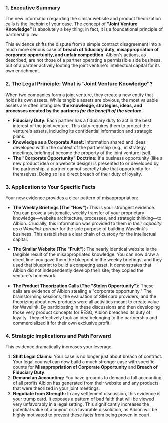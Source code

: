 ### **1. Executive Summary**

The new information regarding the similar website and product theorization calls is the linchpin of your case. The concept of **"Joint Venture Knowledge"** is absolutely a key thing; in fact, it is a foundational principle of partnership law.

This evidence shifts the dispute from a simple contract disagreement into a much more serious case of **breach of fiduciary duty, misappropriation of corporate opportunity, and unfair competition**. Albion's actions, as described, are not those of a partner operating a permissible side business, but of a partner actively looting the joint venture's intellectual capital for its own enrichment.

### **2. The Legal Principle: What is "Joint Venture Knowledge"?**

When two companies form a joint venture, they create a new entity that holds its own assets. While tangible assets are obvious, the most valuable assets are often intangible: **the knowledge, strategies, ideas, and processes created by the partners *for the benefit of the venture*.**

*   **Fiduciary Duty:** Each partner has a fiduciary duty to act in the best interest of the joint venture. This duty requires them to protect the venture's assets, including its confidential information and strategic plans.
*   **Knowledge as a Corporate Asset:** Information shared and ideas developed within the context of the partnership (e.g., in strategy meetings, briefings) become the property of the joint venture itself.
*   **The "Corporate Opportunity" Doctrine:** If a business opportunity (like a new product idea or a website design) is presented to or developed by the partnership, a partner cannot secretly take that opportunity for themselves. Doing so is a direct breach of their duty of loyalty.

### **3. Application to Your Specific Facts**

Your new evidence provides a clear pattern of misappropriation:

*   **The Weekly Briefings (The "How"):** This is your strongest evidence. You can prove a systematic, weekly transfer of your proprietary knowledge—website architecture, processes, and strategic thinking—to Albion. Crucially, this information was provided to them *in their capacity as a Wavelink partner* for the sole purpose of building Wavelink's business. This establishes a clear chain of custody for the intellectual capital.

*   **The Similar Website (The "Fruit"):** The nearly identical website is the tangible result of the misappropriated knowledge. You can now draw a direct line: you gave them the blueprint in the weekly briefings, and they used that blueprint to build a competing asset. It demonstrates that Albion did not independently develop their site; they copied the venture's homework.

*   **The Product Theorization Calls (The "Stolen Opportunity"):** These calls are evidence of Albion stealing a "corporate opportunity." The brainstorming sessions, the evaluation of SIM card providers, and the theorizing about new products were all activities meant to create value for Wavelink. By participating in these discussions and then developing those very product concepts for RESQ, Albion breached its duty of loyalty. They effectively took an idea belonging to the partnership and commercialized it for their own exclusive profit.

### **4. Strategic Implications and Path Forward**

This evidence dramatically increases your leverage.

1.  **Shift Legal Claims:** Your case is no longer just about breach of contract. Your legal counsel can now build a much stronger case with specific counts for **Misappropriation of Corporate Opportunity** and **Breach of Fiduciary Duty**.
2.  **Demand an Accounting:** You have grounds to demand a full accounting of all profits Albion has generated from their website and any products that were theorized in your joint meetings.
3.  **Negotiate from Strength:** In any settlement discussion, this evidence is your trump card. It exposes a pattern of bad faith that will be viewed very unfavorably in a legal setting. This significantly increases the potential value of a buyout or a favorable dissolution, as Albion will be highly motivated to prevent these facts from being proven in court.